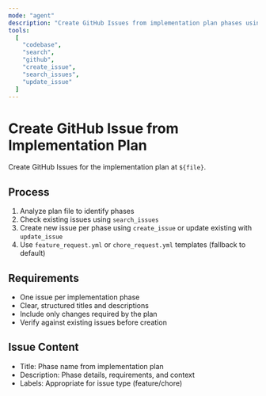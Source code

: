 ```yaml
---
mode: "agent"
description: "Create GitHub Issues from implementation plan phases using feature_request.yml or chore_request.yml templates."
tools:
  [
    "codebase",
    "search",
    "github",
    "create_issue",
    "search_issues",
    "update_issue"
  ]
---
```


# Create GitHub Issue from Implementation Plan

Create GitHub Issues for the implementation plan at `${file}`.

## Process

1. Analyze plan file to identify phases
2. Check existing issues using `search_issues`
3. Create new issue per phase using `create_issue` or update existing with `update_issue`
4. Use `feature_request.yml` or `chore_request.yml` templates (fallback to default)

## Requirements

- One issue per implementation phase
- Clear, structured titles and descriptions
- Include only changes required by the plan
- Verify against existing issues before creation

## Issue Content

- Title: Phase name from implementation plan
- Description: Phase details, requirements, and context
- Labels: Appropriate for issue type (feature/chore)
